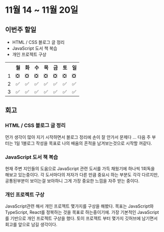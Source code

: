 <h1>11월 14 ~ 11월 20일</h1>

<h2> 이번주 할일 </h2>
<div align='left'>
<ul width = 40%>
    <li> HTML / CSS 블로그 글 정리</li> 
    <li> JavaScript 도서 책 복습</li> 
    <li> 개인 프로젝트 구상</li>
</ul> 
</div>
<div align='right'>
<table>
    <th></th>
    <th>월</th>
    <th>화</th>
    <th>수</th>
    <th>목</th>
    <th>금</th>
    <th>토</th>
    <th>일</th>
    <tr>
    <td>1</td>
    <td>❎</td>
    <td>❎</td>
    <td>❎</td>
    <td>❎</td>
    <td>❎</td>
    <td>❎</td>
    <td>❎</td>
    </tr>
    <tr>
    <td>2</td>
    <td>✅</td>
    <td>✅</td>
    <td>✅</td>
    <td>✅</td>
    <td>✅</td>
    <td>✅</td>
    <td>✅</td>
    </tr>
    <tr>
    <td>3</td>
    <td>✅</td>
    <td>✅</td>
    <td>✅</td>
    <td>✅</td>
    <td>✅</td>
    <td>✅</td>
    <td>✅</td>
    </tr>
    </table>
    </div>
    <h2>회고</h2>
    <h3> HTML / CSS 블로그 글 정리 </h3>
    <span> 먼가 생각이 많아 지기 시작하면서 블로그 정리에 손이 잘 안가서 문제다 ...
    다음 주 부터는 1일 1블로그 작성을 목표로 나의 배움의 흔적을 남겨보는것으로 시작할 꺼같다. </span>
    <br />
    <h3> JavaScript 도서 책 복습 </h3>
    <span> 현재 주변 지인들의 도움으로 JavaScript 관련 도서를 가득 채웠기에 하나씩 1회독을 해보고 있는중이다.
    각 도서마다의 저자가 다른 만큼 중요시 하는 부분도 각각 다르지만, 공통된부분이 보이는걸 보아하니 그게 가장 중요한 느낌을 자주 받는 중이다. </span>
    <br />
    <h3> 개인 프로젝트 구상 </h3>
    <span> JavaScript관련 해서 개인 프로젝트 몇가지를 구상을 해봤다.
    목표는 JavaScript와 TypeScript, React를 정복하는 것을 목표로 하는중이기에. 가장 기본적인 JavaScript를 기반으로 개인 프로젝트 구상을 했다.
    토이 프로젝트 부터 몇가지 깃허브에 남기면서 회고를 앞으로 남길 생각이다. </span>
